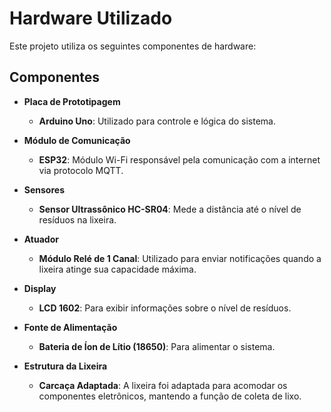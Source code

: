 # Hardware Utilizado

Este projeto utiliza os seguintes componentes de hardware:

## Componentes

- **Placa de Prototipagem**

  - **Arduino Uno**: Utilizado para controle e lógica do sistema.

- **Módulo de Comunicação**

  - **ESP32**: Módulo Wi-Fi responsável pela comunicação com a internet via protocolo MQTT.

- **Sensores**

  - **Sensor Ultrassônico HC-SR04**: Mede a distância até o nível de resíduos na lixeira.

- **Atuador**

  - **Módulo Relé de 1 Canal**: Utilizado para enviar notificações quando a lixeira atinge sua capacidade máxima.

- **Display**

  - **LCD 1602**: Para exibir informações sobre o nível de resíduos.

- **Fonte de Alimentação**

  - **Bateria de Íon de Lítio (18650)**: Para alimentar o sistema.

- **Estrutura da Lixeira**
  - **Carcaça Adaptada**: A lixeira foi adaptada para acomodar os componentes eletrônicos, mantendo a função de coleta de lixo.
